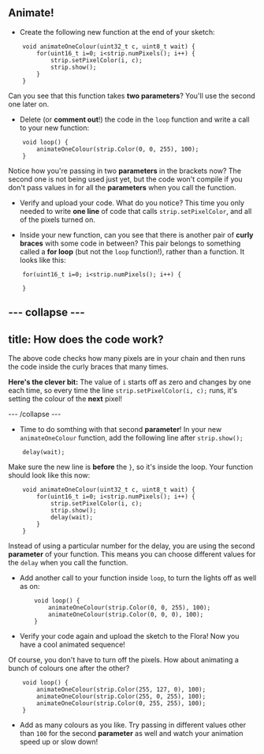 ## Animate!

+ Create the following new function at the end of your sketch:

``` 
    void animateOneColour(uint32_t c, uint8_t wait) {
        for(uint16_t i=0; i<strip.numPixels(); i++) {
            strip.setPixelColor(i, c);
            strip.show();
        }
    }
```

Can you see that this function takes **two parameters**? You'll use the second one later on.

+ Delete \(or **comment out**!\) the code in the `loop` function and write a call to your new function:

```
    void loop() {
        animateOneColour(strip.Color(0, 0, 255), 100);
    }
``` 

Notice how you're passing in two **parameters** in the brackets now? The second one is not being used just yet, but the code won't compile if you don't pass values in for all the **parameters** when you call the function.

+ Verify and upload your code. What do you notice? This time you only needed to write **one line** of code that calls `strip.setPixelColor`, and all of the pixels turned on. 

+ Inside your new function, can you see that there is another pair of **curly braces** with some code in between? This pair belongs to something called a **for loop** \(but not the `loop` function!\), rather than a function. It looks like this:

``` 
    for(uint16_t i=0; i<strip.numPixels(); i++) {
        
    }
```

--- collapse ---
---
title: How does the code work?
---

The above code checks how many pixels are in your chain and then runs the code inside the curly braces that many times. 

**Here's the clever bit:** The value of `i` starts off as zero and changes by one each time, so every time the line `strip.setPixelColor(i, c);` runs, it's setting the colour of the **next** pixel!

--- /collapse ---

+ Time to do somthing with that second **parameter**! In your new `animateOneColour` function, add the following line after `strip.show();`

```
    delay(wait);
```

Make sure the new line is **before** the `}`, so it's inside the loop. Your function should look like this now:

``` 
    void animateOneColour(uint32_t c, uint8_t wait) {
        for(uint16_t i=0; i<strip.numPixels(); i++) {
            strip.setPixelColor(i, c);
            strip.show();
            delay(wait);
        }
    }
```

Instead of using a particular number for the delay, you are using the second **parameter** of your function. This means you can choose different values for the `delay` when you call the function. 

+ Add another call to your function inside `loop`, to turn the lights off as well as on:
    ```
        void loop() {
            animateOneColour(strip.Color(0, 0, 255), 100);
            animateOneColour(strip.Color(0, 0, 0), 100);
        }
    ``` 

+ Verify your code again and upload the sketch to the Flora! Now you have a cool animated sequence!

Of course, you don't have to turn off the pixels. How about animating a bunch of colours one after the other?

```
    void loop() {
        animateOneColour(strip.Color(255, 127, 0), 100);
        animateOneColour(strip.Color(255, 0, 255), 100);
        animateOneColour(strip.Color(0, 255, 255), 100);
    }
``` 

+ Add as many colours as you like. Try passing in different values other than `100` for the second **parameter** as well and watch your animation speed up or slow down!
